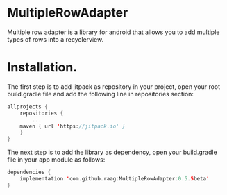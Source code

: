 # MultipleRowAdapter

Multiple row adapter is a library for android that allows you to add multiple types of rows into a recyclerview.

# Installation.

The first step is to add jitpack as repository in your project, open your root build.gradle file and add the following line in repositories section:

```kotlin
allprojects {
    repositories {
        ...
	maven { url 'https://jitpack.io' }
    }
}
```

The next step is to add the library as dependency, open your build.gradle file in your app module as follows:

```kotlin
dependencies {
    implementation 'com.github.raag:MultipleRowAdapter:0.5.5beta'
}
```
